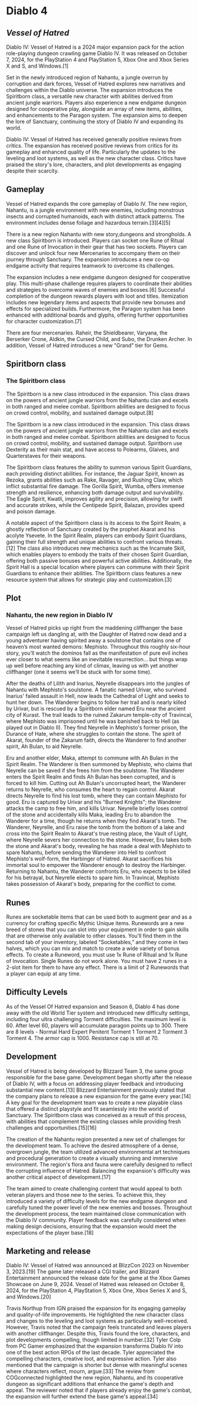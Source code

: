 # Diablo 4
## _Vessel of Hatred_

Diablo IV: Vessel of Hatred is a 2024 major expansion pack for the action role-playing dungeon crawling game Diablo IV. It was released on October 7, 2024, for the PlayStation 4 and PlayStation 5, Xbox One and Xbox Series X and S, and Windows.[1]

Set in the newly introduced region of Nahantu, a jungle overrun by corruption and dark forces, Vessel of Hatred explores new narratives and challenges within the Diablo universe. The expansion introduces the Spiritborn class, a versatile new character with abilities derived from ancient jungle warriors. Players also experience a new endgame dungeon designed for cooperative play, alongside an array of new items, abilities, and enhancements to the Paragon system. The expansion aims to deepen the lore of Sanctuary, continuing the story of Diablo IV and expanding its world.

Diablo IV: Vessel of Hatred has received generally positive reviews from critics. The expansion has received positive reviews from critics for its gameplay and enhanced quality of life. Particularly the updates to the leveling and loot systems, as well as the new character class. Critics have praised the story's lore, characters, and plot developments as engaging despite their scarcity.

## Gameplay

Vessel of Hatred expands the core gameplay of Diablo IV. The new region, Nahantu, is a jungle environment with new enemies, including monstrous insects and corrupted humanoids, each with distinct attack patterns. The environment includes dense foliage and hazardous terrain.[3][4][5]

There is a new region Nahantu with new story,dungeons and strongholds. A new class Spiritborn is introduced. Players can socket one Rune of Ritual and one Rune of Invocation in their gear that has two sockets. Players can discover and unlock four new Mercenaries to accompany them on their journey through Sanctuary. The expansion introduces a new co-op endgame activity that requires teamwork to overcome its challenges.
          
The expansion includes a new endgame dungeon designed for cooperative play. This multi-phase challenge requires players to coordinate their abilities and strategies to overcome waves of enemies and bosses.[6] Successful completion of the dungeon rewards players with loot and titles. Itemization includes new legendary items and aspects that provide new bonuses and effects for specialized builds. Furthermore, the Paragon system has been enhanced with additional boards and glyphs, offering further opportunities for character customization.[7]

There are four mercenaries. Raheir, the Shieldbearer, Varyana, the Berserker Crone, Aldkin, the Cursed Child, and Subo, the Drunken Archer. In addition, Vessel of Hatred introduces a new "Grand" tier for Gems.

## Spiritborn class

### The Spiritborn class
The Spiritborn is a new class introduced in the expansion. This class draws on the powers of ancient jungle warriors from the Nahantu clan and excels in both ranged and melee combat. Spiritborn abilities are designed to focus on crowd control, mobility, and sustained damage output.[8]

The Spiritborn is a new class introduced in the expansion. This class draws on the powers of ancient jungle warriors from the Nahantu clan and excels in both ranged and melee combat. Spiritborn abilities are designed to focus on crowd control, mobility, and sustained damage output. Spiritborn use Dexterity as their main stat, and have access to Polearms, Glaives, and Quarterstaves for their weapons.

The Spiritborn class features the ability to summon various Spirit Guardians, each providing distinct abilities. For instance, the Jaguar Spirit, known as Rezoka, grants abilities such as Rake, Ravager, and Rushing Claw, which inflict substantial fire damage. The Gorilla Spirit, Wumba, offers immense strength and resilience, enhancing both damage output and survivability. The Eagle Spirit, Kwatli, improves agility and precision, allowing for swift and accurate strikes, while the Centipede Spirit, Balazan, provides speed and poison damage.

A notable aspect of the Spiritborn class is its access to the Spirit Realm, a ghostly reflection of Sanctuary created by the prophet Akarat and his acolyte Ysevete. In the Spirit Realm, players can embody Spirit Guardians, gaining their full strength and unique abilities to confront various threats.[12] The class also introduces new mechanics such as the Incarnate Skill, which enables players to embody the traits of their chosen Spirit Guardian, offering both passive bonuses and powerful active abilities. Additionally, the Spirit Hall is a special location where players can commune with their Spirit Guardians to enhance their abilities. The Spiritborn class features a new resource system that allows for strategic play and customization.[3]

## Plot

### Nahantu, the new region in Diablo IV
Vessel of Hatred picks up right from the maddening cliffhanger the base campaign left us dangling at, with the Daughter of Hatred now dead and a young adventurer having spirited away a soulstone that contains one of heaven’s most wanted demons: Mephisto. Throughout this roughly six-hour story, you’ll watch the dominos fall as the manifestation of pure evil inches ever closer to what seems like an inevitable resurrection… but things wrap up well before reaching any kind of climax, leaving us with yet another cliffhanger (one it seems we’ll be stuck with for some time).

After the deaths of Lilith and Inarius, Neyrelle disappears into the jungles of Nahantu with Mephisto's soulstone. A fanatic named Urivar, who survived Inarius' failed assault in Hell, now leads the Cathedral of Light and seeks to hunt her down. The Wanderer begins to follow her trail and is nearly killed by Urivar, but is rescued by a Spiritborn elder named Eru near the ancient city of Kurast. The trail leads to the ruined Zakarum temple-city of Travincal, where Mephisto was imprisoned until he was banished back to Hell (as played out in Diablo II). They find Neyrelle in Mephisto's former prison, the Durance of Hate, where she struggles to contain the stone. The spirit of Akarat, founder of the Zakarum faith, directs the Wanderer to find another spirit, Ah Bulan, to aid Neyrelle.

Eru and another elder, Maka, attempt to commune with Ah Bulan in the Spirit Realm. The Wanderer is then summoned by Mephisto, who claims that Neyrelle can be saved if she frees him from the soulstone. The Wanderer enters the Spirit Realm and finds Ah Bulan has been corrupted, and is forced to kill him. Cutting out Ah Bulan's uncorrupted heart, the Wanderer returns to Neyrelle, who consumes the heart to regain control. Akarat directs Neyrelle to find his lost tomb, where they can contain Mephisto for good. Eru is captured by Urivar and his "Burned Knights"; the Wanderer attacks the camp to free him, and kills Urivar. Neyrelle briefly loses control of the stone and accidentally kills Maka, leading Eru to abandon the Wanderer for a time, though he returns when they find Akarat's tomb. The Wanderer, Neyrelle, and Eru raise the tomb from the bottom of a lake and cross into the Spirit Realm to Akarat's true resting place, the Vault of Light, where Neyrelle severs her connection to the stone. However, Eru takes both the stone and Akarat's body, revealing he has made a deal with Mephisto to spare Nahantu, before sending the Wanderer into Hell to confront Mephisto's wolf-form, the Harbinger of Hatred. Akarat sacrifices his immortal soul to empower the Wanderer enough to destroy the Harbinger. Returning to Nahantu, the Wanderer confronts Eru, who expects to be killed for his betrayal, but Neyrelle elects to spare him. In Travincal, Mephisto takes possession of Akarat's body, preparing for the conflict to come.

## Runes
Runes are socketable items that can be used both to augment gear and as a currency for crafting specific Mythic Unique items. Runewords are a new breed of stones that you can slot into your equipment in order to gain skills that are otherwise only available to other classes. You’ll find them in the second tab of your inventory, labeled “Socketables,” and they come in two halves, which you can mix and match to create a wide variety of bonus effects. To create a Runeword, you must use 1x Rune of Ritual and 1x Rune of Invocation. Single Runes do not work alone. You must have 2 runes in a 2-slot item for them to have any effect. There is a limit of 2 Runewords that a player can equip at any time.
      
## Difficulty Levels
As of the Vessel Of Hatred expansion and Season 6, Diablo 4 has done away with the old World Tier system and introduced new difficulty settings, including four ultra challenging Torment difficulties. The maximum level is 60. After level 60, players will accumulate paragon points up to 300. There are 8 levels - Normal Hard Expert Penitent Torment 1 Torment 2 Torment 3 Torment 4. The armor cap is 1000. Resistance cap is still at 70.
      
## Development
Vessel of Hatred is being developed by Blizzard Team 3, the same group responsible for the base game. Development began shortly after the release of Diablo IV, with a focus on addressing player feedback and introducing substantial new content.[13] Blizzard Entertainment previously stated that the company plans to release a new expansion for the game every year.[14] A key goal for the development team was to create a new playable class that offered a distinct playstyle and fit seamlessly into the world of Sanctuary. The Spiritborn class was conceived as a result of this process, with abilities that complement the existing classes while providing fresh challenges and opportunities.[15][16]

The creation of the Nahantu region presented a new set of challenges for the development team. To achieve the desired atmosphere of a dense, overgrown jungle, the team utilized advanced environmental art techniques and procedural generation to create a visually stunning and immersive environment. The region's flora and fauna were carefully designed to reflect the corrupting influence of Hatred. Balancing the expansion's difficulty was another critical aspect of development.[17]

The team aimed to create challenging content that would appeal to both veteran players and those new to the series. To achieve this, they introduced a variety of difficulty levels for the new endgame dungeon and carefully tuned the power level of the new enemies and bosses. Throughout the development process, the team maintained close communication with the Diablo IV community. Player feedback was carefully considered when making design decisions, ensuring that the expansion would meet the expectations of the player base.[18]

## Marketing and release
Diablo IV: Vessel of Hatred was announced at BlizzCon 2023 on November 3, 2023.[19] The game later released a CGI trailer, and Blizzard Entertainment announced the release date for the game at the Xbox Games Showcase on June 9, 2024. Vessel of Hatred was released on October 8, 2024, for the PlayStation 4, PlayStation 5, Xbox One, Xbox Series X and S, and Windows.[20]

Travis Northup from IGN praised the expansion for its engaging gameplay and quality-of-life improvements. He highlighted the new character class and changes to the leveling and loot systems as particularly well-received. However, Travis noted that the campaign feels truncated and leaves players with another cliffhanger. Despite this, Travis found the lore, characters, and plot developments compelling, though limited in number.[32] Tyler Colp from PC Gamer emphasized that the expansion transforms Diablo IV into one of the best action RPGs of the last decade. Tyler appreciated the compelling characters, creative loot, and expressive action. Tyler also mentioned that the campaign is shorter but dense with meaningful scenes where characters reflect, mourn, argue.[33] The review from COGconnected highlighted the new region, Nahantu, and its cooperative dungeon as significant additions that enhance the game's depth and appeal. The reviewer noted that if players already enjoy the game's combat, the expansion will further extend the base game's appeal.[34]
